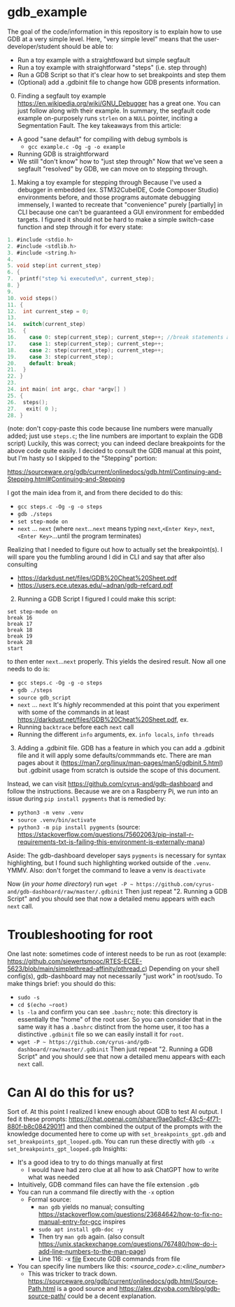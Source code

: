 # gdb_example
The goal of the code/information in this repository is to explain how to use GDB at a very simple level.
Here, "very simple level" means that the user-developer/student should be able to:
* Run a toy example with a straightfoward but simple segfault
* Run a toy example with straightforward "steps" (i.e. step through)
* Run a GDB Script so that it's clear how to set breakpoints and step them
* (Optional) add a .gdbinit file to change how GDB presents information.

0. Finding a segfault toy example
https://en.wikipedia.org/wiki/GNU_Debugger has a great one.
You can just follow along with their example. In summary, the segfault code example on-purposely runs `strlen` on a `NULL` pointer, inciting a Segmentation Fault.
The key takeaways from this article:
* A good "sane default" for compiling with debug symbols is
    * `gcc example.c -Og -g -o example`
* Running GDB is straightforward
* We still "don't know" how to "just step through" 
Now that we've seen a segfault "resolved" by GDB, we can move on to stepping through.

1. Making a toy example for stepping through
Because I've used a debugger in embedded (ex. STM32CubeIDE, Code Composer Studio) environments before, and those programs automate debugging immensely, I wanted to recreate that "convenience" purely [partially] in CLI because one can't be guaranteed a GUI environment for embedded targets.
I figured it should not be hard to make a simple switch-case function and step through it for every state:

```c
1. #include <stdio.h>
2. #include <stdlib.h>
3. #include <string.h>
4.
5. void step(int current_step)
6. {
7.  printf("step %i executed\n", current_step);
8. }
9.
10. void steps()
11. {
12.  int current_step = 0;
13.
14.  switch(current_step)
15.  {
16.    case 0: step(current_step); current_step++; //break statements are missing on purpose so that "we're sure" the breakpoints are really working
17.    case 1: step(current_step); current_step++;
18.    case 2: step(current_step); current_step++;
19.    case 3: step(current_step);
20.    default: break;
21.  }
22. }
23.
24. int main( int argc, char *argv[] )
25. {
26.  steps();
27.   exit( 0 );
28. }
```
(note: don't copy-paste this code because line numbers were manually added; just use `steps.c`; the line numbers are important to explain the GDB script)
Luckily, this was correct; you can indeed declare breakpoints for the above code quite easily.
I decided to consult the GDB manual at this point, but I'm hasty so I skipped to the "Stepping" portion: 

https://sourceware.org/gdb/current/onlinedocs/gdb.html/Continuing-and-Stepping.html#Continuing-and-Stepping

I got the main idea from it, and from there decided to do this:
* `gcc steps.c -Og -g -o steps`
* `gdb ./steps`
* `set step-mode on`
* `next` ... `next` (where `next`...`next` means typing `next`,`<Enter Key>`, `next`,`<Enter Key>`...until the program terminates)

Realizing that I needed to figure out how to actually set the breakpoint(s).
I will spare you the fumbling around I did in CLI and say that after also consulting

* https://darkdust.net/files/GDB%20Cheat%20Sheet.pdf
* https://users.ece.utexas.edu/~adnan/gdb-refcard.pdf

2. Running a GDB Script
I figured I could make this script:
```
set step-mode on
break 16
break 17
break 18
break 19
break 28
start
```
to *then* enter `next`...`next` properly. This yields the desired result.
Now all one needs to do is:
* `gcc steps.c -Og -g -o steps`
* `gdb ./steps`
* `source gdb_script`
* `next` ... `next`
It's *highly* recommended at this point that you experiment with some of the commands in at least https://darkdust.net/files/GDB%20Cheat%20Sheet.pdf, ex.
* Running `backtrace` before each `next` call 
* Running the different `info` arguments, ex. `info locals`, `info threads`

3. Adding a .gdbinit file.
GDB has a feature in which you can add a .gdbinit file and it will apply some defaults/commmands etc.
There are man pages about it (https://man7.org/linux/man-pages/man5/gdbinit.5.html) but .gdbinit usage from scratch is outside the scope of this document.

Instead, we can visit https://github.com/cyrus-and/gdb-dashboard and follow the instructions.
Because we are on a Raspberry Pi, we run into an issue during `pip install pygments` that is remedied by:

* `python3 -m venv .venv`
* `source .venv/bin/activate`
* `python3 -m pip install pygments`
(source: https://stackoverflow.com/questions/75602063/pip-install-r-requirements-txt-is-failing-this-environment-is-externally-mana)

Aside: The gdb-dashboard developer says `pygments` is necessary for syntax highlighting, but I found such highlighting worked outside of the `.venv`. YMMV. Also: don't forget the command to leave a venv is `deactivate`

Now (*in your home directory*) run
`wget -P ~ https://github.com/cyrus-and/gdb-dashboard/raw/master/.gdbinit`
Then just repeat "2. Running a GDB Script" and you should see that now a detailed menu appears with each `next` call.

# Troubleshooting for root
One last note: sometimes code of interest needs to be run as root (example: https://github.com/siewertsmooc/RTES-ECEE-5623/blob/main/simplethread-affinity/pthread.c)
Depending on your shell config(s), gdb-dashboard may not necessarily "just work" in root/sudo.
To make things brief: you should do this:
* `sudo -s`
* `cd $(echo ~root)`
* `ls -la` and confirm you can see `.bashrc`; note: this directory is essentially the "home" of the root user. So you can consider that in the same way it has a `.bashrc` distinct from the home user, it too has a distinctive `.gdbinit` file so we can easily install it for `root`.
* `wget -P ~ https://github.com/cyrus-and/gdb-dashboard/raw/master/.gdbinit`
Then just repeat "2. Running a GDB Script" and you should see that now a detailed menu appears with each `next` call.

# Can AI do this for us?
Sort of. At this point I realized I knew enough about GDB to test AI output.
I fed it these prompts: https://chat.openai.com/share/9ae0a8cf-43c5-4f71-880f-b8c0842901f1
and then combined the output of the prompts with the knowledge documented here to come up with `set_breakpoints_gpt.gdb` and `set_breakpoints_gpt_looped.gdb`. You can run these directly with 
`gdb -x set_breakpoints_gpt_looped.gdb`
Insights:
* It's a good idea to try to do things manually at first 
    * I would have had zero clue at all how to ask ChatGPT how to write what was needed
* Intuitively, GDB command files can have the file extension `.gdb`
* You can run a command file directly with the `-x` option
    * Formal source: 
        * `man gdb` yields no manual; consulting https://stackoverflow.com/questions/23684642/how-to-fix-no-manual-entry-for-gcc inspires
        * `sudo apt install gdb-doc -y`
        * Then try `man gdb` again. (also consult https://unix.stackexchange.com/questions/767480/how-do-i-add-line-numbers-to-the-man-page)
        * Line 116: -x <u>file</u> 
        Execute GDB commands from file
* You can specify line numbers like this: *<source_code>*.c:*<line_number>*
    * This was tricker to track down. https://sourceware.org/gdb/current/onlinedocs/gdb.html/Source-Path.html is a good source and https://alex.dzyoba.com/blog/gdb-source-path/ could be a decent explanation.
